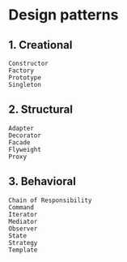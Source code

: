 # Design patterns

## 1. Creational

    Constructor
    Factory
    Prototype
    Singleton

## 2. Structural

    Adapter
    Decorator
    Facade
    Flyweight
    Proxy

## 3. Behavioral

    Chain of Responsibility
    Command
    Iterator
    Mediator
    Observer
    State
    Strategy
    Template
